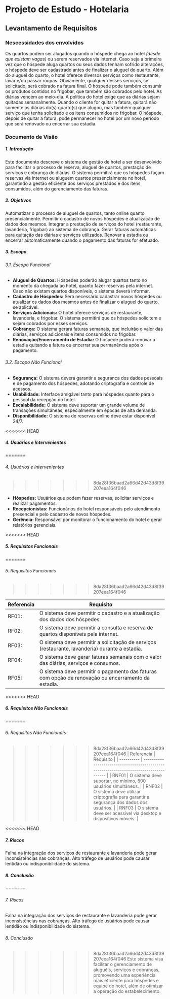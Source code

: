 # Projeto de Estudo - Hotelaria

## Levantamento de Requisitos

### Nescessidades dos envolvidos

Os quartos podem ser alugados quando o hóspede chega ao hotel *(desde que existam vagas)* ou serem reservados via internet.
Caso seja a primeira vez que o hóspede aluga quartos ou seus dados tenham sofrido alterações, o hóspede deve ser cadastrado antes de finalizar o aluguel do quarto.
Além do aluguel do quarto, o hotel oferece diversos serviços como restaurante, lavar e/ou passar roupas. Obviamente, qualquer desses serviços, se solicitado, será cobrado na fatura final.
O hóspede pode também consumir os produtos contidos no frigobar, que também são cobrados pelo hotel.
As diárias vencem ao meio-dia. A política do hotel exige que as diárias sejam quitadas semanalmente. Quando o cliente for quitar a fatura, quitará não somente as diárias do(s) quarto(s) que alugou, mas também qualquer serviço que tenha solicitado e os itens consumidos no frigobar.
O hóspede, depois de quitar a fatura, pode permanecer no hotel por um novo período que será renovado ou encerrar sua estadia.

### Documento de Visão

##### 1\. Introdução

Este documento descreve o sistema de gestão de hotel a ser desenvolvido para facilitar o processo de reserva, aluguel de quartos, prestação de serviços e cobrança de diárias. O sistema permitirá que os hóspedes façam reservas via internet ou aluguem quartos presencialmente no hotel, garantindo a gestão eficiente dos serviços prestados e dos itens consumidos, além do gerenciamento das faturas.

##### 2\. Objetivos

Automatizar o processo de aluguel de quartos, tanto online quanto presencialmente.
Permitir o cadastro de novos hóspedes e atualização de dados dos mesmos.
Integrar a prestação de serviços do hotel (restaurante, lavanderia, frigobar) ao sistema de cobrança.
Gerar faturas automáticas para quitação das diárias e serviços utilizados.
Renovar a estadia ou encerrar automaticamente quando o pagamento das faturas for efetuado.

##### 3\. Escopo

###### 3.1. Escopo Funcional

* **Aluguel de Quartos:** Hóspedes poderão alugar quartos tanto no momento da chegada ao hotel, quanto fazer reservas pela internet. Caso não existam quartos disponíveis, o sistema deverá informar.
* **Cadastro de Hóspedes:** Será necessário cadastrar novos hóspedes ou atualizar os dados dos mesmos antes de finalizar o aluguel do quarto, se aplicável.
* **Serviços Adicionais:** O hotel oferece serviços de restaurante, lavanderia, e frigobar. O sistema permitirá que os hóspedes solicitem e sejam cobrados por esses serviços.
* **Cobrança:** O sistema gerará faturas semanais, que incluirão o valor das diárias, serviços adicionais e itens consumidos no frigobar.
* **Renovação/Encerramento de Estadia:** O hóspede poderá renovar a estadia quitando a fatura ou encerrar sua permanência após o pagamento.

###### 3.2. Escopo Não Funcional

* **Segurança:** O sistema deverá garantir a segurança dos dados pessoais e de pagamento dos hóspedes, adotando criptografia e controle de acessos.
* **Usabilidade:** Interface amigável tanto para hóspedes quanto para o pessoal da recepção do hotel.
* **Escalabilidade:** O sistema deve suportar um grande volume de transações simultâneas, especialmente em épocas de alta demanda.
* **Disponibilidade:** O sistema de reservas online deve estar disponível 24/7.

<<<<<<< HEAD
##### 4\. Usuários e Intervenientes
=======
###### 4\. Usuários e Intervenientes
>>>>>>> 8da28f36baad2a66d42d43d8f39207eea164f046

* **Hóspedes:** Usuários que podem fazer reservas, solicitar serviços e realizar pagamentos.
* **Recepcionistas:** Funcionários do hotel responsáveis pelo atendimento presencial e pelo cadastro de novos hóspedes.
* **Gerência:** Responsável por monitorar o funcionamento do hotel e gerar relatórios gerenciais.

<<<<<<< HEAD
##### 5\. Requisitos Funcionais
=======
###### 5\. Requisitos Funcionais
>>>>>>> 8da28f36baad2a66d42d43d8f39207eea164f046

| Referencia | Requisito                                                                                          |
| ---------- | -------------------------------------------------------------------------------------------------- |
| RF01:      | O sistema deve permitir o cadastro e a atualização dos dados dos hóspedes.                         |
| RF02:      | O sistema deve permitir a consulta e reserva de quartos disponíveis pela internet.                 |
| RF03:      | O sistema deve permitir a solicitação de serviços (restaurante, lavanderia) durante a estadia.     |
| RF04:      | O sistema deve gerar faturas semanais com o valor das diárias, serviços e consumos.                |
| RF05:      | O sistema deve permitir o pagamento das faturas com opção de renovação ou encerramento da estadia. |

<<<<<<< HEAD
##### 6\. Requisitos Não Funcionais
=======
###### 6\. Requisitos Não Funcionais
>>>>>>> 8da28f36baad2a66d42d43d8f39207eea164f046
| Referencia | Requisito                                                                              |
| ---------- | -------------------------------------------------------------------------------------- |
| RNF01      | O sistema deve suportar, no mínimo, 500 usuários simultâneos.                          |
| RNF02      | O sistema deve utilizar criptografia para garantir a segurança dos dados dos usuários. |
| RNF03      | O sistema deve ser acessível via desktop e dispositivos móveis.                        |

<<<<<<< HEAD
##### 7\. Riscos
Falha na integração dos serviços de restaurante e lavanderia pode gerar inconsistências nas cobranças.
Alto tráfego de usuários pode causar lentidão ou indisponibilidade do sistema.

##### 8\. Conclusão
=======
###### 7\. Riscos
Falha na integração dos serviços de restaurante e lavanderia pode gerar inconsistências nas cobranças.
Alto tráfego de usuários pode causar lentidão ou indisponibilidade do sistema.

###### 8\. Conclusão
>>>>>>> 8da28f36baad2a66d42d43d8f39207eea164f046
Este sistema visa facilitar o gerenciamento de aluguéis, serviços e cobranças, promovendo uma experiência mais eficiente para hóspedes e equipe do hotel, além de otimizar a operação do estabelecimento.
